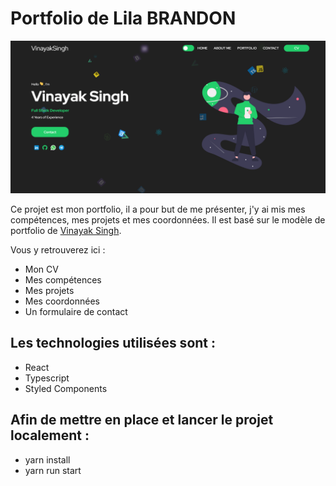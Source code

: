 # Portfolio de Lila BRANDON

<img src ="https://github.com/CodeVinayak/CodeVinayak/blob/5920a79f4c5977332a67caf91125241cf0fc46b5/www.vinayaksingh.in.png" />
 
Ce projet est mon portfolio, il a pour but de me présenter, j'y ai mis mes compétences, mes projets et mes coordonnées.
Il est basé sur le modèle de portfolio de [Vinayak Singh](https://github.com/CodeVinayak).

Vous y retrouverez ici :
 - Mon CV
 - Mes compétences
 - Mes projets
 - Mes coordonnées
 - Un formulaire de contact


## Les technologies utilisées sont :
- React
- Typescript
- Styled Components
 
## Afin de mettre en place et lancer le projet localement :
- yarn install
- yarn run start